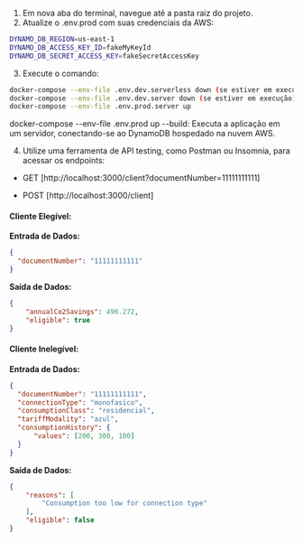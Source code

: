 1. Em nova aba do terminal, navegue até a pasta raiz do projeto.
2. Atualize o .env.prod com suas credenciais da AWS:

```bash
DYNAMO_DB_REGION=us-east-1
DYNAMO_DB_ACCESS_KEY_ID=fakeMyKeyId
DYNAMO_DB_SECRET_ACCESS_KEY=fakeSecretAccessKey
```

3. Execute o comando:

```bash
docker-compose --env-file .env.dev.serverless down (se estiver em execução)
docker-compose --env-file .env.dev.server down (se estiver em execução)
docker-compose --env-file .env.prod.server up
```

docker-compose --env-file .env.prod up --build: Executa a aplicação em um servidor, conectando-se ao DynamoDB hospedado na nuvem AWS.

4. Utilize uma ferramenta de API testing, como Postman ou Insomnia, para acessar os endpoints:

- GET [http://localhost:3000/client?documentNumber=11111111111]

- POST [http://localhost:3000/client]

#### Cliente Elegível:
**Entrada de Dados:**
```json
{
  "documentNumber": "11111111111"
}
```

**Saída de Dados:**
```json
{
    "annualCo2Savings": 496.272,
    "eligible": true
}
```

#### Cliente Inelegível:
**Entrada de Dados:**
```json
{
  "documentNumber": "11111111111",
  "connectionType": "monofasico",
  "consumptionClass": "residencial",
  "tariffModality": "azul",
  "consumptionHistory": {
      "values": [200, 300, 100]
  }
}
```

**Saída de Dados:**
```json
{
    "reasons": [
        "Consumption too low for connection type"
    ],
    "eligible": false
}
```